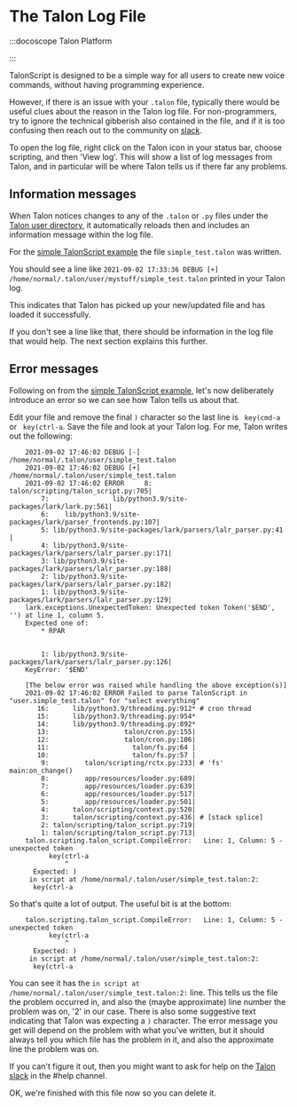 # The Talon Log File

:::docoscope Talon Platform

:::

TalonScript is designed to be a simple way for all users to create new voice commands, without having programming experience.

However, if there is an issue with your `.talon` file, typically there would be useful clues about the reason in the Talon log file.
For non-programmers, try to ignore the technical gibberish also contained in the file, and if it is too confusing then
reach out to the community on [slack](/docs/Help/talon-slack.md).

To open the log file, right click on the Talon icon in your status bar, choose scripting, and then 'View log'. This will show a list of log messages from Talon, and in particular will be where Talon tells us if there far any problems.

## Information messages

When Talon notices changes to any of the `.talon` or `.py` files under the [Talon user directory](/docs/Resource%20Hub/terminology.md#talon-user-directory),
it automatically reloads then and includes an information message within the log file.

For the [simple TalonScript example](./voice-commands.md#a-simple-voice-command-example) the file `simple_test.talon` was written.

You should see a line like `2021-09-02 17:33:36 DEBUG [+] /home/normal/.talon/user/mystuff/simple_test.talon` printed in your Talon log.

This indicates that Talon has picked up your new/updated file and has loaded it successfully.

If you don't see a line like that, there should be information in the log file that would help. The next section explains this further.

## Error messages

Following on from the [simple TalonScript example](./voice-commands.md#a-simple-voice-command-example), let's now deliberately introduce an error so we can see how Talon tells us about that.

Edit your file and remove the final `)` character so the last line is ` key(cmd-a` or ` key(ctrl-a`. Save the file and look at your Talon log. For me, Talon writes out the following:

```
    2021-09-02 17:46:02 DEBUG [-] /home/normal/.talon/user/simple_test.talon
    2021-09-02 17:46:02 DEBUG [+] /home/normal/.talon/user/simple_test.talon
    2021-09-02 17:46:02 ERROR     8:                         talon/scripting/talon_script.py:705|
        7:                lib/python3.9/site-packages/lark/lark.py:561|
        6:    lib/python3.9/site-packages/lark/parser_frontends.py:107|
        5: lib/python3.9/site-packages/lark/parsers/lalr_parser.py:41 |
        4: lib/python3.9/site-packages/lark/parsers/lalr_parser.py:171|
        3: lib/python3.9/site-packages/lark/parsers/lalr_parser.py:188|
        2: lib/python3.9/site-packages/lark/parsers/lalr_parser.py:182|
        1: lib/python3.9/site-packages/lark/parsers/lalr_parser.py:129|
    lark.exceptions.UnexpectedToken: Unexpected token Token('$END', '') at line 1, column 5.
    Expected one of:
        * RPAR


        1: lib/python3.9/site-packages/lark/parsers/lalr_parser.py:126|
    KeyError: '$END'

    [The below error was raised while handling the above exception(s)]
    2021-09-02 17:46:02 ERROR Failed to parse TalonScript in "user.simple_test.talon" for "select everything"
       16:      lib/python3.9/threading.py:912* # cron thread
       15:      lib/python3.9/threading.py:954*
       14:      lib/python3.9/threading.py:892*
       13:                   talon/cron.py:155|
       12:                   talon/cron.py:106|
       11:                     talon/fs.py:64 |
       10:                     talon/fs.py:57 |
        9:         talon/scripting/rctx.py:233| # 'fs' main:on_change()
        8:         app/resources/loader.py:689|
        7:         app/resources/loader.py:639|
        6:         app/resources/loader.py:517|
        5:         app/resources/loader.py:501|
        4:      talon/scripting/context.py:520|
        3:      talon/scripting/context.py:436| # [stack splice]
        2: talon/scripting/talon_script.py:719|
        1: talon/scripting/talon_script.py:713|
    talon.scripting.talon_script.CompileError:   Line: 1, Column: 5 - unexpected token
          key(ctrl-a
              ^
      Expected: )
     in script at /home/normal/.talon/user/simple_test.talon:2:
      key(ctrl-a
```

So that's quite a lot of output. The useful bit is at the bottom:

```
    talon.scripting.talon_script.CompileError:   Line: 1, Column: 5 - unexpected token
          key(ctrl-a
              ^
      Expected: )
     in script at /home/normal/.talon/user/simple_test.talon:2:
      key(ctrl-a
```

You can see it has the `in script at /home/normal/.talon/user/simple_test.talon:2:` line. This tells us the file the problem occurred in, and also the (maybe approximate) line number the problem was on, '2' in our case. There is also some suggestive text indicating that Talon was expecting a `)` character. The error message you get will depend on the problem with what you've written, but it should always tell you which file has the problem in it, and also the approximate line the problem was on.

If you can't figure it out, then you might want to ask for help on the [Talon slack](https://talonvoice.com/chat) in the #help channel.

OK, we're finished with this file now so you can delete it.

